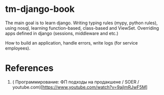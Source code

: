 # tm-django-book
The main goal is to learn django. Writing typing rules (mypy, python rules), using nosql, learning function-based, class-based and ViewSet. Overriding apps defined in django (sessions, middleware and etc.)

How to build an application, handle errors, write logs (for service employees).

# References
1. ( Программирование: ФП подходы на продакшене / SOER / youtube.com)[https://www.youtube.com/watch?v=9ajlmRJwF5M]
